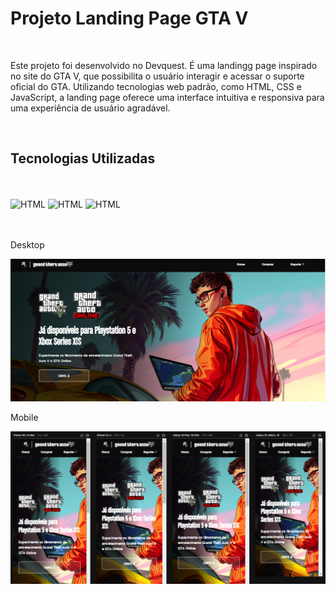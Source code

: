 <h1>Projeto Landing Page GTA V</h1>
<br>

<p>Este projeto foi desenvolvido no Devquest. É uma landingg page inspirado no site do GTA V, que possibilita o usuário interagir e acessar o suporte oficial do GTA. Utilizando tecnologias web padrão, como HTML, CSS e JavaScript, a landing page oferece uma interface intuitiva e responsiva para uma experiência de usuário agradável.</p>

<br>

 <h2>Tecnologias Utilizadas</h2>
  <br>
<div style="display: inline_block"><br> 
 <img aling= "center" alt="HTML" src="https://img.shields.io/badge/HTML5-E34F26?style=for-the-badge&logo=html5&logoColor=white"/> 
 <img aling= "center" alt="HTML" src="https://img.shields.io/badge/CSS3-1572B6?style=for-the-badge&logo=css3&logoColor=white"/>
 <img aling= "center" alt="HTML" src="https://img.shields.io/badge/JavaScript-F7DF1E?style=for-the-badge&logo=javascript&logoColor=black"/>  
</div>
<br> <br>
<p>Desktop</p>

<img src="https://github.com/maycon-douglasd/Landing-Page-GTA-V/blob/main/src/imagens/desktop.png?raw=true" width="550px"/>
<br>
<p>Mobile</p>

<img src="https://github.com/maycon-douglasd/Landing-Page-GTA-V/blob/main/src/imagens/mobile.png?raw=true" width="700px"/>


